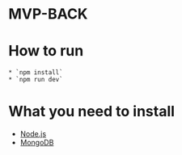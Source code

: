 # MVP-BACK

# How to run
    * `npm install`
    * `npm run dev`


# What you need to install

* [Node.js](https://nodejs.org/en/)
* [MongoDB](https://www.mongodb.com/)